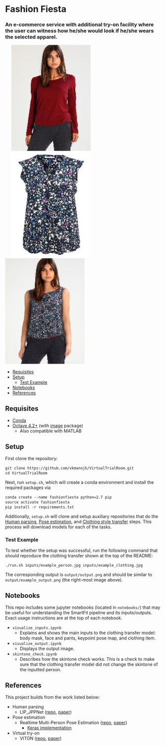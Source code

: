 # Fashion Fiesta
### An e-commerce service with additional try-on facility where the user can witness how he/she would look if he/she wears the selected apparel.

<p float="left">
  <img src="inputs/example_person.jpg" width="256" hspace="20"/>
  <img src="inputs/example_clothing.jpg" width="256" hspace="20"/> 
  <img src="output/example_output.png" width="256"/> 
</p>

* [Requisites](#requisites)
* [Setup](#setup)
  * [Test Example](#test-example)
* [Notebooks](#notebooks)
* [References](#references)


## Requisites

* [Conda](https://conda.io/docs/user-guide/install/index.html)
* [Octave 4.2+](https://www.gnu.org/software/octave/download.html) (with [image](https://octave.sourceforge.io/image/index.html) package)
  * Also compatible with MATLAB

## Setup

First clone the repository:
```
git clone https://github.com/vkmanojk/VirtualTrialRoom.git
cd VirtualTrialRoom
```

Next, run `setup.sh`, which will create a conda environment and install the required packages via
```
conda create --name fashionfiesta python=2.7 pip
source activate fashionfiesta
pip install -r requirements.txt
```
Additionally, `setup.sh` will clone and setup auxiliary repositories that do the [Human parsing](https://github.com/vkmanojk/HumanParsing.git), [Pose estimation](https://github.com/vkmanojk/Pose-Estimation.git), and [Clothing style transfer](https://github.com/vkmanojk/Fashion-Fiesta.git) steps. This process will download models for each of the tasks.

### Test Example

To test whether the setup was successful, run the following command that should reproduce the clothing transfer shown at the top of the README:
```
./run.sh inputs/example_person.jpg inputs/example_clothing.jpg
```
The corresponding output is `output/output.png` and should be similar to `output/example_output.png` (the right-most image above).

## Notebooks

This repo includes some jupyter notebooks (located in `notebooks/`) that may be useful for understanding the SmartFit pipeline and its inputs/outputs. Exact usage instructions are at the top of each notebook.

* `visualize_inputs.ipynb`
  * Explains and shows the main inputs to the clothing transfer model: body mask, face and pants, keypoint pose map, and clothing item.
* `visualize_output.ipynb`
  * Displays the output image.
* `skintone_check.ipynb`
  * Describes how the skintone check works. This is a check to make sure that the clothing transfer model did not change the skintone of the inputted person.

## References

This project builds from the work listed below:

* Human parsing
  * LIP_JPPNet ([repo](https://github.com/Engineering-Course/LIP_JPPNet), [paper](https://arxiv.org/abs/1804.01984))
* Pose estimation
  * Realtime Multi-Person Pose Estimation ([repo](https://github.com/ZheC/Realtime_Multi-Person_Pose_Estimation), [paper](https://arxiv.org/abs/1611.08050))
    * [Keras implementation](https://github.com/michalfaber/keras_Realtime_Multi-Person_Pose_Estimation)
* Virtual try-on
  * VITON ([repo](https://github.com/xthan/VITON), [paper](https://arxiv.org/abs/1711.08447))
